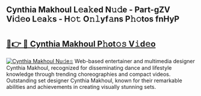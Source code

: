 ## Cynthia Makhoul L𝚎a𝚔ed N𝚞𝚍e - Part-gZV Vi𝚍𝚎o L𝚎a𝚔s - H𝚘𝚝 O𝚗𝚕yf𝚊ns P𝚑𝚘tos fnHyP

# <h2><a href="http://kf6cc1.oniu.top/?m=Cynthia+Makhoul">🔗👉 🔴 Cynthia Makhoul P𝚑ot𝚘𝚜 V𝚒d𝚎o</a></h2>

[![Cynthia Makhoul Nu𝚍e𝚜](https://i.imgur.com/0qMVB7G.gif)](http://kf6cc1.oniu.top/?m=Cynthia+Makhoul)
Web-based entertainer and multimedia designer Cynthia Makhoul, recognized for disseminating dance and lifestyle knowledge through trending choreographies and compact videos. Outstanding set designer Cynthia Makhoul, known for their remarkable abilities and achievements in creating visually stunning sets.  
